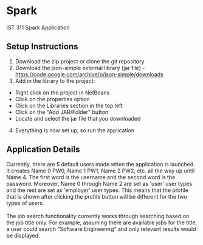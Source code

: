 # Spark
IST 311 Spark Application

## Setup Instructions

1. Download the zip project or clone the git repository
2. Download the json-simple external library (jar file) - https://code.google.com/archive/p/json-simple/downloads
3. Add in the library to the project:

- Right click on the project in NetBeans
- Click on the properties option
- Click on the Libraries section in the top left
- Click on the "Add JAR/Folder" button
- Locate and select the jar file that you downloaded

4. Everything is now set up, so run the application
  
## Application Details
  
Currently, there are 5 default users made when the application is launched. It creates Name 0 PW0, Name 1 PW1, Name 2 PW2, etc. all the way up until Name 4. The first word is the username and the second word is the password. Moreover, Name 0 through Name 2 are set as 'user' user types and the rest are set as 'employer' user types. This means that the profile that is shown after clicking the profile button will be different for the two types of users.
<br>
<br>
The job search functionality currently works through searching based on the job title only. For example, assuming there are available jobs for the title, a user could search "Software Engineering" and only relevant results would be displayed.
